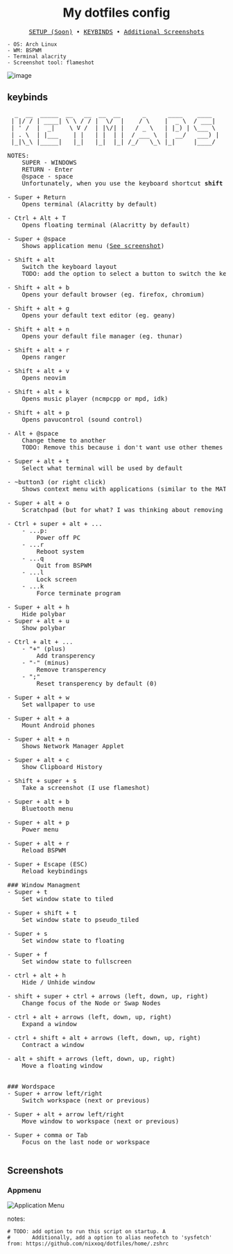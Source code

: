 
<div align="justify">

<div align="center">
<h1>My dotfiles config</h1>
</div>


<pre align="center">
<a href="#">SETUP (Soon)</a> • <a href="#keybinds">KEYBINDS</a> • <a href="#screenshots">Additional Screenshots</a></a>
</pre>


```
- OS: Arch Linux
- WM: BSPWM
- Terminal alacrity
- Screenshot tool: flameshot
```
![image](https://github.com/user-attachments/assets/3f11a405-2f13-4a52-8d81-a7408f0df5cd)

## keybinds
<pre>
  _  __  _____  __   __  __  __      _      ____    ____  
 | |/ / | ____| \ \ / / |  \/  |    / \    |  _ \  / ___| 
 | ' /  |  _|    \ V /  | |\/| |   / _ \   | |_) | \___ \ 
 | . \  | |___    | |   | |  | |  / ___ \  |  __/   ___) |
 |_|\_\ |_____|   |_|   |_|  |_| /_/   \_\ |_|     |____/ 

NOTES:
    SUPER - WINDOWS
    RETURN - Enter
    @space - space
    Unfortunately, when you use the keyboard shortcut <b>shift + alt</b>, the <b>shift + alt + b and others. are broken</b>. If you want to use keyboard shortcuts for your favorite browser, editor and file manager, use ctrl + shift or other. 

- Super + Return
    Opens terminal (Alacritty by default)

- Ctrl + Alt + T
    Opens floating terminal (Alacritty by default)

- Super + @space
    Shows application menu (<a href="#appmenu">See screenshot</a>)

- Shift + alt
    Switch the keyboard layout
    TODO: add the option to select a button to switch the keyboard layout

- Shift + alt + b
    Opens your default browser (eg. firefox, chromium)

- Shift + alt + g
    Opens your default text editor (eg. geany)

- Shift + alt + n
    Opens your default file manager (eg. thunar)

- Shift + alt + r
    Opens ranger

- Shift + alt + v
    Opens neovim

- Shift + alt + k
    Opens music player (ncmpcpp or mpd, idk)

- Shift + alt + p
    Opens pavucontrol (sound control)

- Alt + @space
    Change theme to another
    TODO: Remove this because i don't want use other themes

- Super + alt + t
    Select what terminal will be used by default

- ~button3 (or right click)
    Shows context menu with applications (similar to the MATE Desktop)

- Super + alt + o
    Scratchpad (but for what? I was thinking about removing it)

- Ctrl + super + alt + ...
    - ...p:
        Power off PC
    - ...r
        Reboot system
    - ...q
        Quit from BSPWM
    - ...l
        Lock screen
    - ...k
        Force terminate program

- Super + alt + h
    Hide polybar
- Super + alt + u
    Show polybar

- Ctrl + alt + ...
    - "+" (plus)
        Add transperency
    - "-" (minus)
        Remove transperency
    - ";"
        Reset transperency by default (0)

- Super + alt + w
    Set wallpaper to use

- Super + alt + a
    Mount Android phones

- Super + alt + n
    Shows Network Manager Applet

- Super + alt + c
    Show Clipboard History

- Shift + super + s
    Take a screenshot (I use flameshot)

- Super + alt + b
    Bluetooth menu

- Super + alt + p
    Power menu

- Super + alt + r
    Reload BSPWM

- Super + Escape (ESC)
    Reload keybindings

### Window Managment
- Super + t
    Set window state to tiled

- Super + shift + t
    Set window state to pseudo_tiled

- Super + s
    Set window state to floating

- Super + f
    Set window state to fullscreen

- ctrl + alt + h
    Hide / Unhide window

- shift + super + ctrl + arrows (left, down, up, right)
    Change focus of the Node or Swap Nodes

- ctrl + alt + arrows (left, down, up, right)
    Expand a window

- ctrl + shift + alt + arrows (left, down, up, right)
    Contract a window

- alt + shift + arrows (left, down, up, right)
    Move a floating window


### Wordspace
- Super + arrow left/right
    Switch workspace (next or previous)

- Super + alt + arrow left/right
    Move window to workspace (next or previous)

- Super + comma or Tab
    Focus on the last node or workspace

</pre>


## Screenshots

### Appmenu
![Application Menu](https://github.com/user-attachments/assets/0d59e45c-5ca0-4e3a-887d-ed7247fb661b)

notes:
```
# TODO: add option to run this script on startup. A
#       Additionally, add a option to alias neofetch to 'sysfetch'
from: https://github.com/nixxoq/dotfiles/home/.zshrc
```